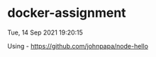 # docker-assignment

Tue, 14 Sep 2021 19:20:15


Using - https://github.com/johnpapa/node-hello





